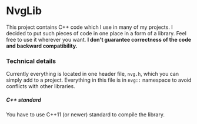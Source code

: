 # NvgLib

This project contains C++ code which I use in many of my projects. I decided to put such pieces of code in one place in
a form of a library. Feel free to use it wherever you want. **I don't guarantee correctness of the code and backward
compatibility.**

### Technical details

Currently everything is located in one header file, `nvg.h`, which you can simply add to a project. Everything in this
file is in `nvg::` namespace to avoid conflicts with other libraries.

##### C++ standard

You have to use C++11 (or newer) standard to compile the library.
